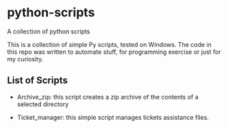 # python-scripts
A collection of python scripts

This is a collection of simple Py scripts, tested on Windows.
The code in this repo was written to automate stuff, for programming exercise or just for my curiosity.

## List of Scripts

- Archive_zip: this script creates a zip archive of the contents of a selected directory

- Ticket_manager: this simple script manages tickets assistance files. 
